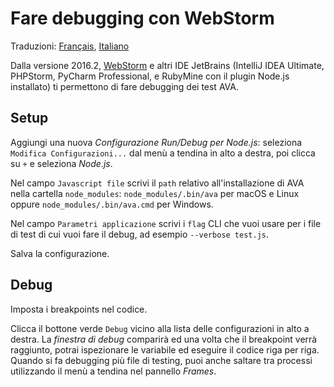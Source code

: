 # Fare debugging con WebStorm

Traduzioni:
[Français](https://github.com/avajs/ava-docs/blob/master/fr_FR/docs/recipes/debugging-with-webstorm.md),
[Italiano](https://github.com/avajs/ava-docs/blob/master/it_IT/docs/recipes/debugging-with-webstorm.md)

Dalla versione 2016.2, [WebStorm](https://www.jetbrains.com/webstorm/) e altri IDE JetBrains (IntelliJ IDEA Ultimate, PHPStorm, PyCharm Professional, e RubyMine con il plugin Node.js installato) ti permettono di fare debugging dei test AVA.

## Setup

Aggiungi una nuova *Configurazione Run/Debug per Node.js*: seleziona `Modifica Configurazioni...` dal menù a tendina in alto a destra, poi clicca su `+` e seleziona *Node.js*.

Nel campo `Javascript file` scrivi il `path` relativo all'installazione di AVA nella cartella `node_modules`: `node_modules/.bin/ava` per macOS e Linux oppure `node_modules/.bin/ava.cmd` per Windows.

Nel campo `Parametri applicazione` scrivi i `flag` CLI che vuoi usare per i file di test di cui vuoi fare il debug, ad esempio `--verbose test.js`.

Salva la configurazione.

## Debug

Imposta i breakpoints nel codice.

Clicca il bottone verde `Debug` vicino alla lista delle configurazioni in alto a destra. La *finestra di debug* comparirà ed una volta che il breakpoint verrà raggiunto, potrai ispezionare le variabile ed eseguire il codice riga per riga. Quando si fa debugging più file di testing, puoi anche saltare tra processi utilizzando il menù a tendina nel pannello *Frames*.
